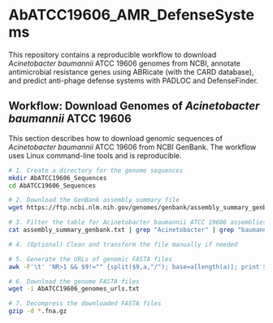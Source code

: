 # AbATCC19606_AMR_DefenseSystems

This repository contains a reproducible workflow to download *Acinetobacter baumannii* ATCC 19606 genomes from NCBI, annotate antimicrobial resistance genes using ABRicate (with the CARD database), and predict anti-phage defense systems with PADLOC and DefenseFinder.

## Workflow: Download Genomes of *Acinetobacter baumannii* ATCC 19606

This section describes how to download genomic sequences of *Acinetobacter baumannii* ATCC 19606 from NCBI GenBank. The workflow uses Linux command-line tools and is reproducible.

```bash
# 1. Create a directory for the genome sequences
mkdir AbATCC19606_Sequences
cd AbATCC19606_Sequences

# 2. Download the GenBank assembly summary file
wget https://ftp.ncbi.nlm.nih.gov/genomes/genbank/assembly_summary_genbank.txt

# 3. Filter the table for Acinetobacter baumannii ATCC 19606 assemblies
cat assembly_summary_genbank.txt | grep "Acinetobacter" | grep "baumannii" | grep "ATCC" | grep "19606" > AbATCC19606_assembly_summary_genbank.tsv

# 4. (Optional) Clean and transform the file manually if needed

# 5. Generate the URLs of genomic FASTA files
awk -F'\t' 'NR>1 && $9!="" {split($9,a,"/"); base=a[length(a)]; print $9 "/" base "_genomic.fna.gz"}' AbATCC19606_assembly_summary_genbank.tsv > AbATCC19606_genomes_urls.txt

# 6. Download the genome FASTA files
wget -i AbATCC19606_genomes_urls.txt

# 7. Decompress the downloaded FASTA files
gzip -d *.fna.gz
